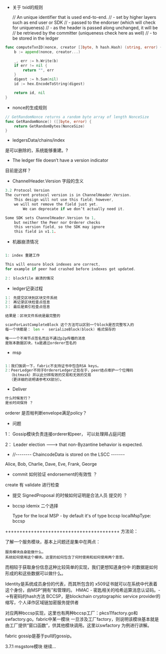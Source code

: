 - 关于 txid的规则

    // An unique identifier that is used end-to-end.
	//  -  set by higher layers such as end user or SDK
	//  -  passed to the endorser (which will check for uniqueness)
	//  -  as the header is passed along unchanged, it will be
	//     be retrieved by the committer (uniqueness check here as well)
	//  -  to be stored in the ledger

```go
func computeTxnID(nonce, creator []byte, h hash.Hash) (string, error) {
	b := append(nonce, creator...)

	_, err := h.Write(b)
	if err != nil {
		return "", err
	}
	digest := h.Sum(nil)
	id := hex.EncodeToString(digest)

	return id, nil
}
```


	
- nonce的生成规则

```go
// GetRandomNonce returns a random byte array of length NonceSize
func GetRandomNonce() ([]byte, error) {
	return GetRandomBytes(NonceSize)
}
```

- ledgersData/chains/index 

是可以删除的，系统能够重建。?

- The ledger file doesn’t have a version indicator

目前是这样？

- ChannelHeader.Version 字段的含义

```go
3.2 Protocol Version
The current protocol version is in ChannelHeader.Version.
	This design will not use this field; however, 
	we will not remove the field just yet. 
		We can deprecate if we don’t actually need it.

Some SDK sets ChannelHeader.Version to 1, 
	but neither the Peer nor Orderer checks 
	this version field, so the SDK may ignore 
	this field in v1.1.
```

- 机器崩溃情况

```go

1: index 重建工作

This will ensure block indexes are correct, 
for example if peer had crashed before indexes got updated.
	
2： blockfile 崩溃的情况


```

- ledger记录过程

```go
1： 先提交区块到区块文件系统
2： 再记录区块检查点信息
3： 最后是索引检查点信息

结果是：区块文件系统是最完整的

scanForLastCompleteBlock 这个方法可以区别一个block是否完整写入的
每一个块都是： len +  serializeBlock(block) 格式保存的

唯一一个不用节点签名而且不通过p2p传播的消息
是账本数据区块，ta是通过orderer签名的

```

- msp

```go

1：我们强调一下，fabric不支持证书中包含RSA keys。
2：PeerLedger不同于OrdererLedger之处在于，peer结点维护一个位掩码
  （bitmask）并以此分辨有效的交易和无效的交易
  （更详细的说明请参考XX部分）。

```

- Deliver

```go
什么时候发行？
是长时间保持 ？

```

orderer 是否帕判断envelope满足policy？

- 问题

1： Gossip模块负责连接orderer和peer， 可以处理拜占庭问题

2： Leader election ---> that non-Byzantine behavior is expected.

-  //-------- ChaincodeData is stored on the LSCC -------
 

Alice, Bob, Charlie, Dave, Eve, Frank, George

- commit  如何验证  endorsement的有效性 ？

create 有 validate 进行检查

- 提交 SignedProposal 的时候如何证明是合法人员 提交的 ？

- bccsp idemix 二个选择
 
   Type for the local MSP - by default it's of type bccsp
   localMspType: bccsp
   
   
++++++++++++++++++++++++++++++++++++++++
方法论：

了解一个服务模块，基本上问题还是集中在两点：

    服务模块自身能做什么。
    系统如何使用这个模块。这里的如何包含了何时使用和如何使用两个意思。

而相较于获取身份信息这种比较简单的实现，我们更想知道身份中
的数据是如何形成的和这些数据可以做什么。

Identity是系统成员身份的代表，而其所包含的
x509证书就可以在系统中代表着这个身份，由MSP“拥有”和管理的。
HMAC - 密匙相关的哈希运算消息认证码。-->有密码的hash方法
BCCSP，是blockchain cryptographic service provider的缩写，个人译作区域链加密服务提供者

对应两种bccsp实现，这里也有两种bccsp工厂：pkcs11factory.go和swfactory.go。fabric中某一模块
一旦涉及工厂factory，则说明该模块基本就是由工厂提供“窗口函数”，供其他模块调用。这里以swfactory
为例进行讲解。

fabric gossip是基于pull的gossip。

3.7.1 msgstore模块 继续...